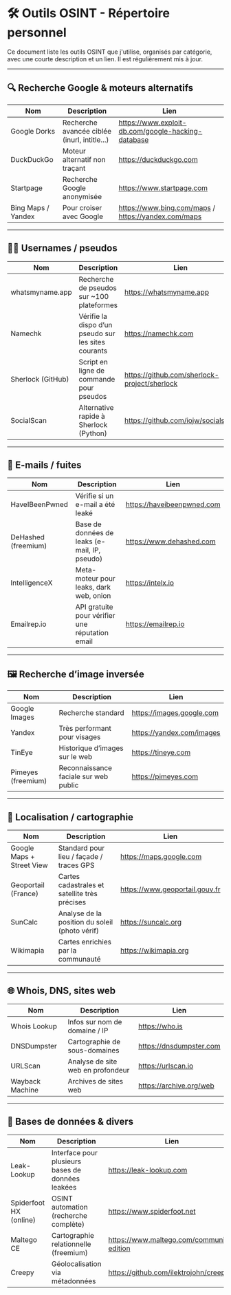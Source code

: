 # 🛠️ Outils OSINT - Répertoire personnel

Ce document liste les outils OSINT que j'utilise, organisés par catégorie, avec une courte description et un lien. Il est régulièrement mis à jour.

---

## 🔍 Recherche Google & moteurs alternatifs

| Nom | Description | Lien |
|-----|-------------|------|
| Google Dorks | Recherche avancée ciblée (inurl, intitle...) | https://www.exploit-db.com/google-hacking-database |
| DuckDuckGo | Moteur alternatif non traçant | https://duckduckgo.com |
| Startpage | Recherche Google anonymisée | https://www.startpage.com |
| Bing Maps / Yandex | Pour croiser avec Google | https://www.bing.com/maps / https://yandex.com/maps |

---

## 🧑‍💻 Usernames / pseudos

| Nom | Description | Lien |
|-----|-------------|------|
| whatsmyname.app | Recherche de pseudos sur ~100 plateformes | https://whatsmyname.app |
| Namechk | Vérifie la dispo d’un pseudo sur les sites courants | https://namechk.com |
| Sherlock (GitHub) | Script en ligne de commande pour pseudos | https://github.com/sherlock-project/sherlock |
| SocialScan | Alternative rapide à Sherlock (Python) | https://github.com/iojw/socialscan |

---

## 📧 E-mails / fuites

| Nom | Description | Lien |
|-----|-------------|------|
| HaveIBeenPwned | Vérifie si un e-mail a été leaké | https://haveibeenpwned.com |
| DeHashed (freemium) | Base de données de leaks (e-mail, IP, pseudo) | https://www.dehashed.com |
| IntelligenceX | Meta-moteur pour leaks, dark web, onion | https://intelx.io |
| Emailrep.io | API gratuite pour vérifier une réputation email | https://emailrep.io |

---

## 🖼️ Recherche d’image inversée

| Nom | Description | Lien |
|-----|-------------|------|
| Google Images | Recherche standard | https://images.google.com |
| Yandex | Très performant pour visages | https://yandex.com/images |
| TinEye | Historique d’images sur le web | https://tineye.com |
| Pimeyes (freemium) | Reconnaissance faciale sur web public | https://pimeyes.com |

---

## 📌 Localisation / cartographie

| Nom | Description | Lien |
|-----|-------------|------|
| Google Maps + Street View | Standard pour lieu / façade / traces GPS | https://maps.google.com |
| Geoportail (France) | Cartes cadastrales et satellite très précises | https://www.geoportail.gouv.fr |
| SunCalc | Analyse de la position du soleil (photo vérif) | https://suncalc.org |
| Wikimapia | Cartes enrichies par la communauté | https://wikimapia.org |

---

## 🌐 Whois, DNS, sites web

| Nom | Description | Lien |
|-----|-------------|------|
| Whois Lookup | Infos sur nom de domaine / IP | https://who.is |
| DNSDumpster | Cartographie de sous-domaines | https://dnsdumpster.com |
| URLScan | Analyse de site web en profondeur | https://urlscan.io |
| Wayback Machine | Archives de sites web | https://archive.org/web |

---

## 🧠 Bases de données & divers

| Nom | Description | Lien |
|-----|-------------|------|
| Leak-Lookup | Interface pour plusieurs bases de données leakées | https://leak-lookup.com |
| Spiderfoot HX (online) | OSINT automation (recherche complète) | https://www.spiderfoot.net |
| Maltego CE | Cartographie relationnelle (freemium) | https://www.maltego.com/community-edition |
| Creepy | Géolocalisation via métadonnées | https://github.com/ilektrojohn/creepy |
